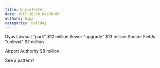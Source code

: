 ```yaml
---
title: Unclefester
date: 2017-10-26 04:30:06
authors: Ripp
categories: Holiday
---
```


 Dyas Lawsuit "park" $12 million
Sewer "upgrade" $13 million
Soccer Fields "unlevel" $7 million

Airport Authority $8 million

See a pattern?
